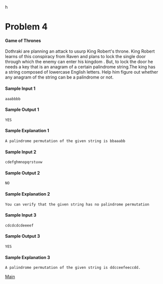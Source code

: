 h<h1>Problem 4</h1>
<h4>Game of Thrones</h4>

Dothraki are planning an attack to usurp King Robert's throne. 
King Robert learns of this conspiracy from Raven and plans to lock the single door through which the enemy can enter his kingdom .
But, to lock the door he needs a key that is an anagram of a certain palindrome string.The king has a string composed of lowercase English letters. Help him figure out whether any anagram of the string can be a palindrome or not.

   

<h4>Sample Input 1</h4>

    aaabbbb

<h4>Sample Output 1</h4>

    YES
    
<h4>Sample Explanation 1</h4>

    A palindrome permutation of the given string is bbaaabb

<h4>Sample Input 2</h4>

    cdefghmnopqrstuvw

<h4>Sample Output 2</h4>

    NO
    
<h4>Sample Explanation 2</h4>

    You can verify that the given string has no palindrome permutation

<h4>Sample Input 3</h4>

    cdcdcdcdeeeef

<h4>Sample Output 3</h4>

    YES
    
<h4>Sample Explanation 3</h4>

    A palindrome permutation of the given string is ddcceefeeccdd.

[Main](README.md)